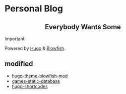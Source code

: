 # Personal Blog

<div align="center">
    <h2>Everybody Wants Some</h2>
</div>

> [!IMPORTANT]
> Powered by [Hugo](https://github.com/gohugoio/hugo) & [Blowfish](https://github.com/nunocoracao/blowfish).

## modified

- [hugo-theme-blowfish-mod](https://github.com/unacro/hugo-theme-blowfish-mod)
- [games-static-database](https://github.com/unacro/games-static-database)
- [hugo-shortcodes](https://github.com/unacro/hugo-shortcodes)
